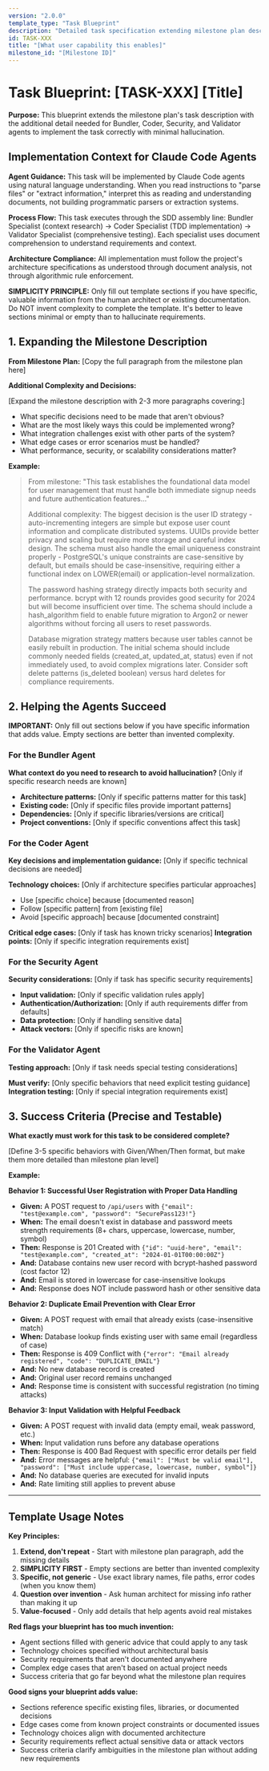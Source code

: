 ```yaml
---
version: "2.0.0"
template_type: "Task Blueprint"
description: "Detailed task specification extending milestone plan descriptions"
id: TASK-XXX
title: "[What user capability this enables]"
milestone_id: "[Milestone ID]"
---
```


# Task Blueprint: [TASK-XXX] [Title]

**Purpose:** This blueprint extends the milestone plan's task description with the additional detail needed for Bundler, Coder, Security, and Validator agents to implement the task correctly with minimal hallucination.

## Implementation Context for Claude Code Agents

**Agent Guidance:** This task will be implemented by Claude Code agents using natural language understanding. When you read instructions to "parse files" or "extract information," interpret this as reading and understanding documents, not building programmatic parsers or extraction systems.

**Process Flow:** This task executes through the SDD assembly line: Bundler Specialist (context research) → Coder Specialist (TDD implementation) → Validator Specialist (comprehensive testing). Each specialist uses document comprehension to understand requirements and context.

**Architecture Compliance:** All implementation must follow the project's architecture specifications as understood through document analysis, not through algorithmic rule enforcement.

**SIMPLICITY PRINCIPLE:** Only fill out template sections if you have specific, valuable information from the human architect or existing documentation. Do NOT invent complexity to complete the template. It's better to leave sections minimal or empty than to hallucinate requirements.

## 1. Expanding the Milestone Description

**From Milestone Plan:** [Copy the full paragraph from the milestone plan here]

**Additional Complexity and Decisions:**

[Expand the milestone description with 2-3 more paragraphs covering:]
- What specific decisions need to be made that aren't obvious?
- What are the most likely ways this could be implemented wrong?
- What integration challenges exist with other parts of the system?
- What edge cases or error scenarios must be handled?
- What performance, security, or scalability considerations matter?

**Example:**
> From milestone: "This task establishes the foundational data model for user management that must handle both immediate signup needs and future authentication features..."
>
> Additional complexity: The biggest decision is the user ID strategy - auto-incrementing integers are simple but expose user count information and complicate distributed systems. UUIDs provide better privacy and scaling but require more storage and careful index design. The schema must also handle the email uniqueness constraint properly - PostgreSQL's unique constraints are case-sensitive by default, but emails should be case-insensitive, requiring either a functional index on LOWER(email) or application-level normalization.
>
> The password hashing strategy directly impacts both security and performance. bcrypt with 12 rounds provides good security for 2024 but will become insufficient over time. The schema should include a hash_algorithm field to enable future migration to Argon2 or newer algorithms without forcing all users to reset passwords.
>
> Database migration strategy matters because user tables cannot be easily rebuilt in production. The initial schema should include commonly needed fields (created_at, updated_at, status) even if not immediately used, to avoid complex migrations later. Consider soft delete patterns (is_deleted boolean) versus hard deletes for compliance requirements.

## 2. Helping the Agents Succeed

**IMPORTANT:** Only fill out sections below if you have specific information that adds value. Empty sections are better than invented complexity.

### For the Bundler Agent
**What context do you need to research to avoid hallucination?** [Only if specific research needs are known]

- **Architecture patterns:** [Only if specific patterns matter for this task]
- **Existing code:** [Only if specific files provide important patterns]
- **Dependencies:** [Only if specific libraries/versions are critical]
- **Project conventions:** [Only if specific conventions affect this task]

### For the Coder Agent  
**Key decisions and implementation guidance:** [Only if specific technical decisions are needed]

**Technology choices:** [Only if architecture specifies particular approaches]
- Use [specific choice] because [documented reason]
- Follow [specific pattern] from [existing file] 
- Avoid [specific approach] because [documented constraint]

**Critical edge cases:** [Only if task has known tricky scenarios]
**Integration points:** [Only if specific integration requirements exist]

### For the Security Agent
**Security considerations:** [Only if task has specific security requirements]

- **Input validation:** [Only if specific validation rules apply]
- **Authentication/Authorization:** [Only if auth requirements differ from defaults]
- **Data protection:** [Only if handling sensitive data]
- **Attack vectors:** [Only if specific risks are known]

### For the Validator Agent
**Testing approach:** [Only if task needs special testing considerations]

**Must verify:** [Only specific behaviors that need explicit testing guidance]
**Integration testing:** [Only if special integration requirements exist]

## 3. Success Criteria (Precise and Testable)

**What exactly must work for this task to be considered complete?**

[Define 3-5 specific behaviors with Given/When/Then format, but make them more detailed than milestone plan level]

**Example:**

**Behavior 1: Successful User Registration with Proper Data Handling**
* **Given:** A POST request to `/api/users` with `{"email": "test@example.com", "password": "SecurePass123!"}`
* **When:** The email doesn't exist in database and password meets strength requirements (8+ chars, uppercase, lowercase, number, symbol)
* **Then:** Response is 201 Created with `{"id": "uuid-here", "email": "test@example.com", "created_at": "2024-01-01T00:00:00Z"}`
* **And:** Database contains new user record with bcrypt-hashed password (cost factor 12)
* **And:** Email is stored in lowercase for case-insensitive lookups
* **And:** Response does NOT include password hash or other sensitive data

**Behavior 2: Duplicate Email Prevention with Clear Error**
* **Given:** A POST request with email that already exists (case-insensitive match)
* **When:** Database lookup finds existing user with same email (regardless of case)
* **Then:** Response is 409 Conflict with `{"error": "Email already registered", "code": "DUPLICATE_EMAIL"}`
* **And:** No new database record is created
* **And:** Original user record remains unchanged
* **And:** Response time is consistent with successful registration (no timing attacks)

**Behavior 3: Input Validation with Helpful Feedback**
* **Given:** A POST request with invalid data (empty email, weak password, etc.)
* **When:** Input validation runs before any database operations
* **Then:** Response is 400 Bad Request with specific error details per field
* **And:** Error messages are helpful: `{"email": ["Must be valid email"], "password": ["Must include uppercase, lowercase, number, symbol"]}`
* **And:** No database queries are executed for invalid inputs
* **And:** Rate limiting still applies to prevent abuse

---

## Template Usage Notes

**Key Principles:**

1. **Extend, don't repeat** - Start with milestone plan paragraph, add the missing details
2. **SIMPLICITY FIRST** - Empty sections are better than invented complexity
3. **Specific, not generic** - Use exact library names, file paths, error codes (when you know them)
4. **Question over invention** - Ask human architect for missing info rather than making it up
5. **Value-focused** - Only add details that help agents avoid real mistakes

**Red flags your blueprint has too much invention:**
- Agent sections filled with generic advice that could apply to any task
- Technology choices specified without architectural basis
- Security requirements that aren't documented anywhere
- Complex edge cases that aren't based on actual project needs
- Success criteria that go far beyond what the milestone plan requires

**Good signs your blueprint adds value:**
- Sections reference specific existing files, libraries, or documented decisions
- Edge cases come from known project constraints or documented issues  
- Technology choices align with documented architecture
- Security requirements reflect actual sensitive data or attack vectors
- Success criteria clarify ambiguities in the milestone plan without adding new requirements
